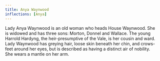 ```yaml
---
title: Anya Waynwood
inflections: [Anya]
---
```


Lady Anya Waynwood is an old woman who heads House Waynwood. She is widowed and has three sons: Morton, Donnel and Wallace. The young Harrold Hardyng, the heir-presumptive of the Vale, is her cousin and ward. Lady Waynwood has greying hair, loose skin beneath her chin, and crows-feet around her eyes, but is described as having a distinct air of nobility. She wears a mantle on her arm. 


